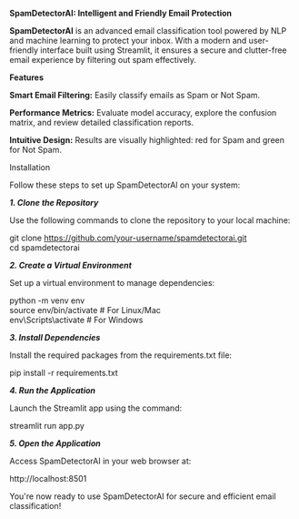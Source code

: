 **SpamDetectorAI: Intelligent and Friendly Email Protection**

**SpamDetectorAI** is an advanced email classification tool powered by NLP and machine learning to protect your inbox. With a modern and user-friendly interface built using Streamlit, it ensures a secure and clutter-free email experience by filtering out spam effectively.

**Features**

**Smart Email Filtering:** Easily classify emails as Spam or Not Spam.

**Performance Metrics:** Evaluate model accuracy, explore the confusion matrix, and review detailed classification reports.

**Intuitive Design:** Results are visually highlighted: red for Spam and green for Not Spam.


Installation

Follow these steps to set up SpamDetectorAI on your system:

***1. Clone the Repository***

Use the following commands to clone the repository to your local machine:

git clone https://github.com/your-username/spamdetectorai.git  
cd spamdetectorai

***2. Create a Virtual Environment***

Set up a virtual environment to manage dependencies:

python -m venv env  
source env/bin/activate  # For Linux/Mac  
env\Scripts\activate     # For Windows

***3. Install Dependencies***

Install the required packages from the requirements.txt file:

pip install -r requirements.txt

***4. Run the Application***

Launch the Streamlit app using the command:

streamlit run app.py

***5. Open the Application***

Access SpamDetectorAI in your web browser at:

http://localhost:8501

You're now ready to use SpamDetectorAI for secure and efficient email classification!

 
